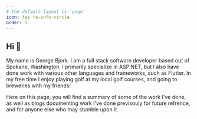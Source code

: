 ```yaml
---
# the default layout is 'page'
icon: fas fa-info-circle
order: 5
---
```


## Hi 👋

My name is George Bjork. I am a full stack software developer based out of Spokane, Washington. I primarily specialize in ASP.NET, but I also have done work with various other languages and frameworks, such as Flutter. In my free time I enjoy playing golf at my local golf courses, and going to breweries with my friends! 

Here on this page, you will find a summary of some of the work I've done, as well as blogs documenting work I've done previsouly for future refrence, and for anyone else who may stumble upon it.  
